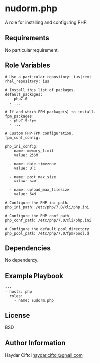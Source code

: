 nudorm.php
=========

A role for installing and configuring PHP.

Requirements
------------

No particular requirement.

Role Variables
--------------

```
# Use a particular repository: ius|remi
rhel_repository: ius

# Install this list of packages.
default_packages:
  - php7.0
  - ...

# If and which FPM package(s) to install.
fpm_packages:
  - php7.0-fpm
  - ...

# Custom PHP-FPM configuration.
fpm_conf_config:

php_ini_config:
  - name: memory_limit
    value: 256M

  - name: date.timezone
    value: UTC

  - name: post_max_size
    value: 64M

  - name: upload_max_filesize
    value: 64M

# Configure the PHP ini path.
php_ini_path: /etc/php/7.0/cli/php.ini

# Configure the PHP conf path.
php_conf_path: /etc/php/7.0/cli/php.ini

# Configure the default pool directory
php_pool_path: /etc/php/7.0/fpm/pool.d
```

Dependencies
------------

No dependency.

Example Playbook
----------------

```
---
- hosts: php
  roles:
    - name: nudorm.php
```

License
-------

BSD

Author Information
------------------
Haydar Ciftci <haydar.ciftci@gmail.com>
